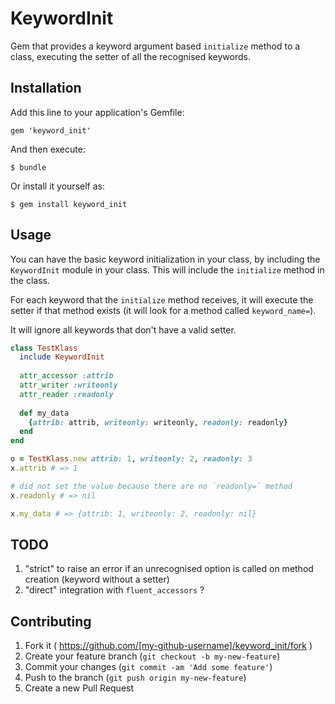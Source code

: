 # KeywordInit

Gem that provides a keyword argument based `initialize` method to a class, executing the setter of all the recognised keywords.

## Installation

Add this line to your application's Gemfile:

    gem 'keyword_init'

And then execute:

    $ bundle

Or install it yourself as:

    $ gem install keyword_init

## Usage

You can have the basic keyword initialization in your class, by including the `KeywordInit` module in your class. This will include the `initialize` method in the class.

For each keyword that the `initialize` method receives, it will execute the setter if that method exists (it will look for a method called `keyword_name=`). 

It will ignore all keywords that don't have a valid setter.

```ruby
class TestKlass
  include KeywordInit
  
  attr_accessor :attrib
  attr_writer :writeonly
  attr_reader :readonly
  
  def my_data
    {attrib: attrib, writeonly: writeonly, readonly: readonly}
  end
end

o = TestKlass.new attrib: 1, writeonly: 2, readonly: 3
x.attrib # => 1

# did not set the value because there are no `readonly=` method 
x.readonly # => nil

x.my_data # => {attrib: 1, writeonly: 2, readonly: nil}
```

## TODO

1. "strict" to raise an error if an unrecognised option is called on method creation (keyword without a setter)
2. "direct" integration with `fluent_accessors` ? 

## Contributing

1. Fork it ( https://github.com/[my-github-username]/keyword_init/fork )
2. Create your feature branch (`git checkout -b my-new-feature`)
3. Commit your changes (`git commit -am 'Add some feature'`)
4. Push to the branch (`git push origin my-new-feature`)
5. Create a new Pull Request
